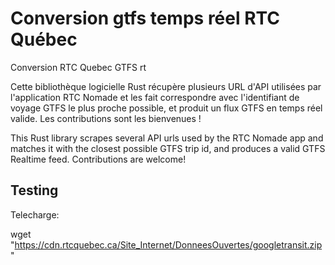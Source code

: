 # Conversion gtfs temps réel RTC Québec

Conversion RTC Quebec GTFS rt

Cette bibliothèque logicielle Rust récupère plusieurs URL d'API utilisées par l'application RTC Nomade et les fait correspondre avec l'identifiant de voyage GTFS le plus proche possible, et produit un flux GTFS en temps réel valide.
Les contributions sont les bienvenues !

This Rust library scrapes several API urls used by the RTC Nomade app and matches it with the closest possible GTFS trip id, and produces a valid GTFS Realtime feed.
Contributions are welcome!

## Testing

Telecharge:

wget "https://cdn.rtcquebec.ca/Site_Internet/DonneesOuvertes/googletransit.zip"